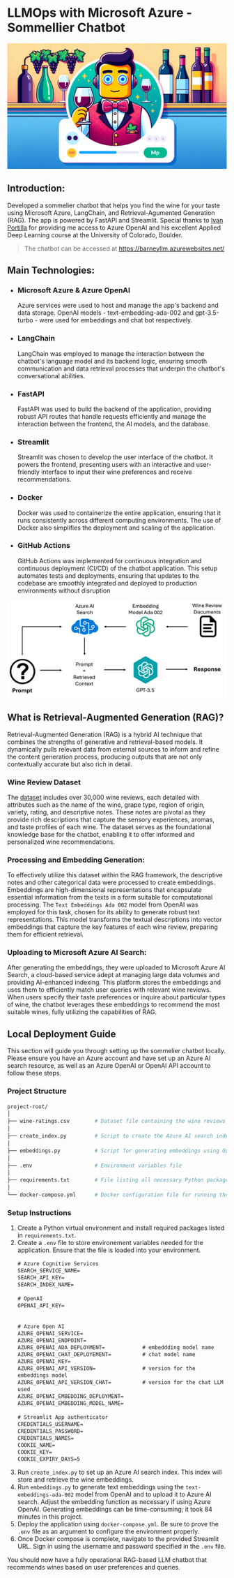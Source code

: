 # LLMOps with Microsoft Azure - Sommellier Chatbot

![](images/banner_image.webp)

## Introduction:
Developed a sommelier chatbot that helps you find the wine for your taste using Microsoft Azure, LangChain, and Retrieval-Agumented Generation (RAG). The app is powered by FastAPI and Streamlit. Special thanks to [Ivan Portilla](https://github.com/iportilla) for providing me access to Azure OpenAI and his excellent Applied Deep Learning course at the University of Colorado, Boulder.


> The chatbot can be accessed at https://barneyllm.azurewebsites.net/

## Main Technologies:
- ### Microsoft Azure & Azure OpenAI
    Azure services were used to host and manage the app's backend and data storage. OpenAI models - text-embedding-ada-002 and gpt-3.5-turbo - were used for embeddings and chat bot respectively.

- ### LangChain
    LangChain was employed to manage the interaction between the chatbot's language model and its backend logic, ensuring smooth communication and data retrieval processes that underpin the chatbot's conversational abilities.
- ### FastAPI
    FastAPI was used to build the backend of the application, providing robust API routes that handle requests efficiently and manage the interaction between the frontend, the AI models, and the database.
- ### Streamlit
    Streamlit was chosen to develop the user interface of the chatbot. It powers the frontend, presenting users with an interactive and user-friendly interface to input their wine preferences and receive recommendations.
- ### Docker
    Docker was used to containerize the entire application, ensuring that it runs consistently across different computing environments. The use of Docker also simplifies the deployment and scaling of the application.
- ### GitHub Actions
    GitHub Actions was implemented for continuous integration and continuous deployment (CI/CD) of the chatbot application. This setup automates tests and deployments, ensuring that updates to the codebase are smoothly integrated and deployed to production environments without disruption

![](images/end-to-end.png)

## What is Retrieval-Augmented Generation (RAG)?
Retrieval-Augmented Generation (RAG) is a hybrid AI technique that combines the strengths of generative and retrieval-based models. It dynamically pulls relevant data from external sources to inform and refine the content generation process, producing outputs that are not only contextually accurate but also rich in detail.

### Wine Review Dataset
The [dataset](https://github.com/GregoryTomy/wine-llmops/blob/main/wine-ratings.csv) includes over 30,000 wine reviews, each detailed with attributes such as the name of the wine, grape type, region of origin, variety, rating, and descriptive notes. These notes are pivotal as they provide rich descriptions that capture the sensory experiences, aromas, and taste profiles of each wine. The dataset serves as the foundational knowledge base for the chatbot, enabling it to offer informed and personalized wine recommendations.

### Processing and Embedding Generation:
To effectively utilize this dataset within the RAG framework, the descriptive notes and other categorical data were processed to create embeddings. Embeddings are high-dimensional representations that encapsulate essential information from the texts in a form suitable for computational processing. The `Text Embeddings Ada 002` model from OpenAI was employed for this task, chosen for its ability to generate robust text representations. This model transforms the textual descriptions into vector embeddings that capture the key features of each wine review, preparing them for efficient retrieval.

### Uploading to Microsoft Azure AI Search:
After generating the embeddings, they were uploaded to Microsoft Azure AI Search, a cloud-based service adept at managing large data volumes and providing AI-enhanced indexing. This platform stores the embeddings and uses them to efficiently match user queries with relevant wine reviews. When users specify their taste preferences or inquire about particular types of wine, the chatbot leverages these embeddings to recommend the most suitable wines, fully utilizing the capabilities of RAG.

## Local Deployment Guide
This section will guide you through setting up the sommelier chatbot locally. Please ensure you have an Azure account and have set up an Azure AI search resource, as well as an Azure OpenAI or OpenAI API account to follow these steps.

### Project Structure
```bash
project-root/
│
├── wine-ratings.csv        # Dataset file containing the wine reviews
│
├── create_index.py         # Script to create the Azure AI search index
│
├── embeddings.py           # Script for generating embeddings using OpenAI's model
│
├── .env                    # Environment variables file
│
├── requirements.txt        # File listing all necessary Python packages
│
└── docker-compose.yml      # Docker configuration file for running the application
```
### Setup Instructions
1. Create a Python virtual environment and install required packages listed in `requirements.txt`.
2. Create a `.env` file to store environement variables needed for the application. Ensure that the file is loaded into your environment.
    ```
    # Azure Cognitive Services
    SEARCH_SERVICE_NAME=
    SEARCH_API_KEY=
    SEARCH_INDEX_NAME=

    # OpenAI
    OPENAI_API_KEY=


    # Azure Open AI
    AZURE_OPENAI_SERVICE=
    AZURE_OPENAI_ENDPOINT=
    AZURE_OPENAI_ADA_DEPLOYMENT=            # embeddding model name
    AZURE_OPENAI_CHAT_DEPLOYEMENT=          # chat model name
    AZURE_OPENAI_KEY=
    AZURE_OPENAI_API_VERSION=               # version for the embeddings model
    AZURE_OPENAI_API_VERSION_CHAT=          # version for the chat LLM used
    AZURE_OPENAI_EMBEDDING_DEPLOYMENT=
    AZURE_OPENAI_EMBEDDING_MODEL_NAME=

    # Streamlit App authenticator
    CREDENTIALS_USERNAME=
    CREDENTIALS_PASSWORD=
    CREDENTIALS_NAMES=
    COOKIE_NAME=
    COOKIE_KEY=
    COOKIE_EXPIRY_DAYS=5

    ```
3. Run `create_index.py` to set up an Azure AI search index. This index will store and retrieve the wine embeddings.
4. Run `embeddings.py` to generate text embeddings using the `text-embeddings-ada-002` model from OpenAI and to upload it to Azure AI search. Adjust the embedding function as necessary if using Azure OpenAI. Generating embeddings can be time-consuming; it took 84 minutes in this project.
5. Deploy the application using `docker-compose.yml`. Be sure to prove the `.env` file as an argument to configure the environment properly. 
6. Once Docker compose is complete, navigate to the provided Streamlit URL. Sign in using the username and password specified in the `.env` file.

You should now have a fully operational RAG-based LLM chatbot that recommends wines based on user preferences and queries.
